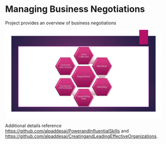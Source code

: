 # Managing Business Negotiations

Project provides an overview of business negotiations 

![image](slide.jpg)

Additional details reference https://github.com/alpaddesai/PowerandInfluentialSkills and https://github.com/alpaddesai/CreatingandLeadingEffectiveOrganizations.
